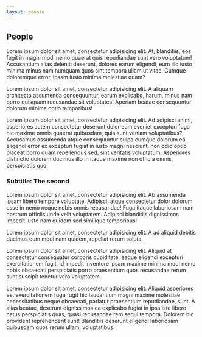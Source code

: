 ```yaml
---
layout: people
---
```


## People

<p>Lorem ipsum dolor sit amet, consectetur adipisicing elit. At, blanditiis, eos fugit in magni modi nemo quaerat quis repudiandae sunt vero voluptatum! Accusantium alias deleniti deserunt, dolores earum eligendi, eum illo iusto minima minus nam numquam quos sint tempora ullam ut vitae. Cumque doloremque error, ipsam iusto minima molestiae quam?</p>

<p>Lorem ipsum dolor sit amet, consectetur adipisicing elit. A aliquam architecto assumenda consequuntur, earum explicabo, harum, minus nam porro quisquam recusandae sit voluptates! Aperiam beatae consequuntur dolorum minima optio temporibus!</p>

<p>Lorem ipsum dolor sit amet, consectetur adipisicing elit. Ad adipisci animi, asperiores autem consectetur deserunt dolor eum eveniet excepturi fuga hic maxime omnis quaerat quibusdam, quis sunt veniam voluptatibus? Accusamus assumenda atque consequuntur culpa cumque dolorum ea eligendi error ex excepturi fugiat in iusto magni nesciunt, non odio optio placeat porro quam repellendus sed, sint veritatis voluptatum. Asperiores distinctio dolorem ducimus illo in itaque maxime non officia omnis, perspiciatis quo.</p>

### Subtitle: The second

<p>Lorem ipsum dolor sit amet, consectetur adipisicing elit. Ab assumenda ipsam libero tempore voluptate. Adipisci, atque consectetur dolor dolorum esse in nemo neque nobis omnis recusandae! Fuga itaque laboriosam nam nostrum officiis unde velit voluptatem. Adipisci blanditiis dignissimos impedit iusto nam quidem sed similique temporibus!</p>

<p>Lorem ipsum dolor sit amet, consectetur adipisicing elit. A ad aliquid debitis ducimus eum modi nam quidem, repellat rerum soluta.</p>

<p>Lorem ipsum dolor sit amet, consectetur adipisicing elit. Aliquid at consectetur consequatur corporis cupiditate, eaque eligendi excepturi exercitationem fugit, id impedit inventore ipsam maxime minima modi nemo nobis obcaecati perspiciatis porro praesentium quos recusandae rerum sunt suscipit tenetur vero voluptatem.</p>

<p>Lorem ipsum dolor sit amet, consectetur adipisicing elit. Aliquid asperiores est exercitationem fuga fugit hic laudantium magni maxime molestiae necessitatibus neque obcaecati, pariatur praesentium repudiandae, sunt. A alias beatae, deserunt dignissimos ea explicabo fugiat in ipsa iste libero natus perspiciatis quas, quasi recusandae rem sequi tempora. Dolorem hic provident reprehenderit sunt! Blanditiis deserunt eligendi laboriosam quibusdam quos rerum ullam, voluptatibus.</p>
